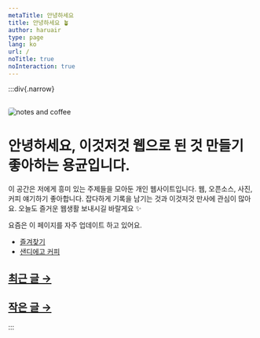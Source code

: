 ```yaml
---
metaTitle: 안녕하세요
title: 안녕하세요 🪴
author: haruair
type: page
lang: ko
url: /
noTitle: true
noInteraction: true
---
```


:::div{.narrow}

<img src="https://live.staticflickr.com/65535/54090466206_1a3257f762_k.jpg" alt="notes and coffee" loading="lazy" style="border-radius: 4px; margin-top: 1rem;">


<h1 class="font-size-medium font-weight-800">
안녕하세요, 이것저것 웹으로 된 것 만들기 좋아하는 용균입니다.
</h1>

이 공간은 저에게 흥미 있는 주제들을 모아둔 개인 웹사이트입니다. 웹, 오픈소스, 사진, 커피 얘기하기 좋아합니다. 잡다하게 기록을 남기는 것과 이것저것 만사에 관심이 많아요. 오늘도 즐거운 웹생활 보내시길 바랄게요 ✨

요즘은 이 페이지를 자주 업데이트 하고 있어요.

- [즐겨찾기](/ko/bookmarks/)
- [샌디에고 커피](/ko/sd/coffee/)

<h2 class="subtitle"><a href="/ko/post/list">최근 글 →</a></h2>

<!-- @template post-list {"publicOnly": true, "limit": 5} -->

<h2 class="subtitle"><a href="/ko/tag/memo">작은 글 →</a></h2>

<!-- @template post-list {"tag": "부스러기", "limit": 5} -->

:::
